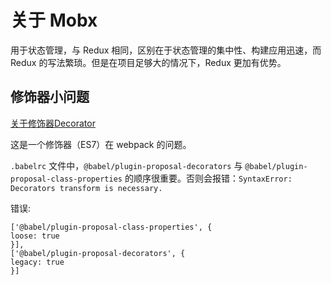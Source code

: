 # 关于 Mobx

用于状态管理，与 Redux 相同，区别在于状态管理的集中性、构建应用迅速，而 Redux 的写法繁琐。但是在项目足够大的情况下，Redux 更加有优势。

## 修饰器小问题

[关于修饰器Decorator](https://www.coyeah.top/2019/04/03/%E5%85%B3%E4%BA%8E%E4%BF%AE%E9%A5%B0%E5%99%A8Decorator/)

这是一个修饰器（ES7）在 webpack 的问题。

`.babelrc` 文件中，`@babel/plugin-proposal-decorators` 与 `@babel/plugin-proposal-class-properties` 的顺序很重要。否则会报错：`SyntaxError: Decorators transform is necessary.`

错误:
```
['@babel/plugin-proposal-class-properties', {
loose: true
}],
['@babel/plugin-proposal-decorators', {
legacy: true
}]
```
